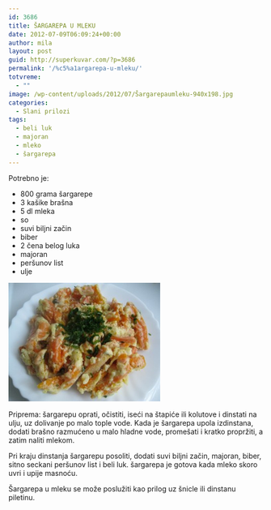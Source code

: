 ```yaml
---
id: 3686
title: ŠARGAREPA U MLEKU
date: 2012-07-09T06:09:24+00:00
author: mila
layout: post
guid: http://superkuvar.com/?p=3686
permalink: '/%c5%a1argarepa-u-mleku/'
totvreme:
  - ""
image: /wp-content/uploads/2012/07/Šargarepaumleku-940x198.jpg
categories:
  - Slani prilozi
tags:
  - beli luk
  - majoran
  - mleko
  - šargarepa
---
```

Potrebno je:

  * 800 grama šargarepe
  * 3 kašike brašna
  * 5 dl mleka
  * so
  * suvi biljni začin
  * biber
  * 2 čena belog luka
  * majoran
  * peršunov list
  * ulje

<img class="alignnone size-medium wp-image-3687" title="Šargarepaumleku" src="/wp-content/uploads/2012/07/argarepaumleku-e1341813998847-300x234.jpg" alt="" width="300" height="234" /> 

Priprema: šargarepu oprati, očistiti, iseći na štapiće ili kolutove i dinstati na ulju, uz dolivanje po malo tople vode. Kada je šargarepa upola izdinstana, dodati brašno razmućeno u malo hladne vode, promešati i kratko propržiti, a zatim naliti mlekom.

Pri kraju dinstanja šargarepu posoliti, dodati suvi biljni začin, majoran, biber, sitno seckani peršunov list i beli luk. šargarepa je gotova kada mleko skoro uvri i upije masnoću.

Šargarepa u mleku se može poslužiti kao prilog uz šnicle ili dinstanu piletinu.